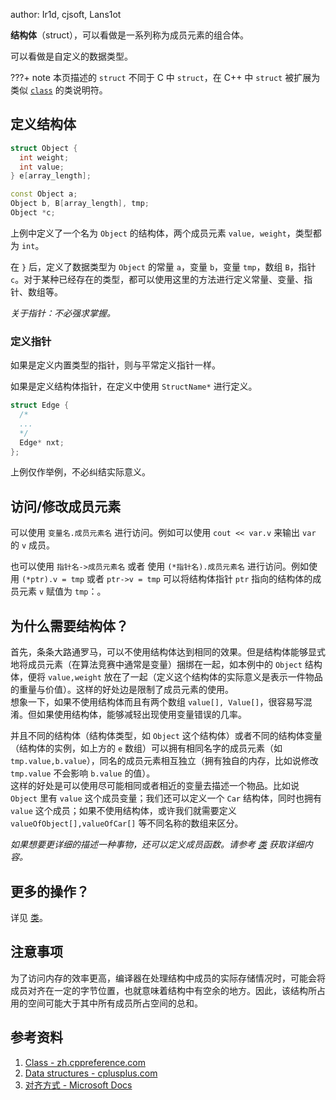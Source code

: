 author: Ir1d, cjsoft, Lans1ot

**结构体**（struct），可以看做是一系列称为成员元素的组合体。

可以看做是自定义的数据类型。

???+ note
    本页描述的 `struct` 不同于 C 中 `struct`，在 C++ 中 `struct` 被扩展为类似 [`class`](class.md) 的类说明符。

## 定义结构体

```cpp
struct Object {
  int weight;
  int value;
} e[array_length];

const Object a;
Object b, B[array_length], tmp;
Object *c;
```

上例中定义了一个名为 `Object` 的结构体，两个成员元素 `value, weight`，类型都为 `int`。

在 `}` 后，定义了数据类型为 `Object` 的常量 `a`，变量 `b`，变量 `tmp`，数组 `B`，指针 `c`。对于某种已经存在的类型，都可以使用这里的方法进行定义常量、变量、指针、数组等。

*关于指针：不必强求掌握。*

### 定义指针

如果是定义内置类型的指针，则与平常定义指针一样。

如果是定义结构体指针，在定义中使用 `StructName*` 进行定义。

```cpp
struct Edge {
  /*
  ...
  */
  Edge* nxt;
};
```

上例仅作举例，不必纠结实际意义。

## 访问/修改成员元素

可以使用 `变量名.成员元素名` 进行访问。例如可以使用 `cout << var.v` 来输出 `var` 的 `v` 成员。

也可以使用 `指针名->成员元素名` 或者 使用 `(*指针名).成员元素名` 进行访问。例如使用 `(*ptr).v = tmp` 或者 `ptr->v = tmp` 可以将结构体指针 `ptr` 指向的结构体的成员元素 `v` 赋值为 `tmp`：。

## 为什么需要结构体？

首先，条条大路通罗马，可以不使用结构体达到相同的效果。但是结构体能够显式地将成员元素（在算法竞赛中通常是变量）捆绑在一起，如本例中的 `Object` 结构体，便将 `value,weight` 放在了一起（定义这个结构体的实际意义是表示一件物品的重量与价值）。这样的好处边是限制了成员元素的使用。  
想象一下，如果不使用结构体而且有两个数组 `value[], Value[]`，很容易写混淆。但如果使用结构体，能够减轻出现使用变量错误的几率。

并且不同的结构体（结构体类型，如 `Object` 这个结构体）或者不同的结构体变量（结构体的实例，如上方的 `e` 数组）可以拥有相同名字的成员元素（如 `tmp.value,b.value`），同名的成员元素相互独立（拥有独自的内存，比如说修改 `tmp.value` 不会影响 `b.value` 的值）。  
这样的好处是可以使用尽可能相同或者相近的变量去描述一个物品。比如说 `Object` 里有 `value` 这个成员变量；我们还可以定义一个 `Car` 结构体，同时也拥有 `value` 这个成员；如果不使用结构体，或许我们就需要定义 `valueOfObject[],valueOfCar[]` 等不同名称的数组来区分。

*如果想要更详细的描述一种事物，还可以定义成员函数。请参考 [类](class.md) 获取详细内容。*

## 更多的操作？

详见 [类](class.md)。

## 注意事项

为了访问内存的效率更高，编译器在处理结构中成员的实际存储情况时，可能会将成员对齐在一定的字节位置，也就意味着结构中有空余的地方。因此，该结构所占用的空间可能大于其中所有成员所占空间的总和。

## 参考资料

1.  [Class - zh.cppreference.com](https://zh.cppreference.com/w/cpp/language/class)
2.  [Data structures - cplusplus.com](http://www.cplusplus.com/doc/tutorial/structures/)
3.  [对齐方式 - Microsoft Docs](https://docs.microsoft.com/zh-cn/cpp/cpp/alignment-cpp-declarations)
